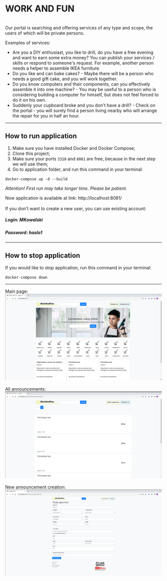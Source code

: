# WORK AND FUN
<br>
Our portal is searching and offering services of any type and scope, the users of which will be private persons.

Examples of services:
* Are you a DIY enthusiast, you like to drill, do you have a free evening and want to earn some extra money? You can publish your services / skills or respond to someone's request. For example, another person needs a helper to assemble IKEA furniture.
* Do you like and can bake cakes? - Maybe there will be a person who needs a good gift cake, and you will work together.
* Do you know computers and their components, can you effectively assemble it into one machine? - You may be useful to a person who is considering building a computer for himself, but does not feel forced to do it on his own.
* Suddenly your cupboard broke and you don't have a drill? - Check on the portal - you will surely find a person living nearby who will arrange the repair for you in half an hour.
---------------	
## How to run application

1. Make sure you have installed Docker and Docker Compose;
2. Clone this project;
3. Make sure your ports ``` 3310 ``` and ``` 8081 ``` are free, because in the next step we will use them;
4. Go to application folder, and run this command in your terminal:
``` 
docker-compose up -d --build
```
*Attention! First run may take longer time. Please be patient.*

Now application is available at link:
http://localhost:8081/
<br></br>
If you don't want to create a new user, you can use existing account:
##### Login: MKowalski
##### Password: haslo1
---------------	
## How to stop application

If you would like to stop application, run this command in your terminal:
``` 
docker-compose down
```
---------------	
Main page:
![img.png](img.png)
<br></br>
All announcements:
![img_1.png](img_1.png)
<br></br>
New announcement creation:
![img_2.png](img_2.png)